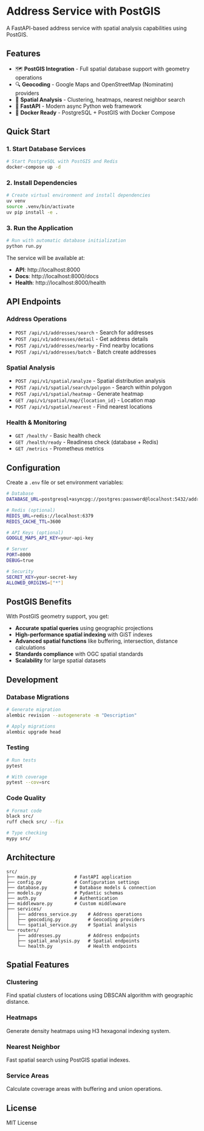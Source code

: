 # Address Service with PostGIS

A FastAPI-based address service with spatial analysis capabilities using PostGIS.

## Features

- 🗺️ **PostGIS Integration** - Full spatial database support with geometry operations
- 🔍 **Geocoding** - Google Maps and OpenStreetMap (Nominatim) providers
- 📍 **Spatial Analysis** - Clustering, heatmaps, nearest neighbor search
- 🚀 **FastAPI** - Modern async Python web framework
- 🐳 **Docker Ready** - PostgreSQL + PostGIS with Docker Compose

## Quick Start

### 1. Start Database Services

```bash
# Start PostgreSQL with PostGIS and Redis
docker-compose up -d
```

### 2. Install Dependencies

```bash
# Create virtual environment and install dependencies
uv venv
source .venv/bin/activate
uv pip install -e .
```

### 3. Run the Application

```bash
# Run with automatic database initialization
python run.py
```

The service will be available at:
- **API**: http://localhost:8000
- **Docs**: http://localhost:8000/docs
- **Health**: http://localhost:8000/health

## API Endpoints

### Address Operations
- `POST /api/v1/addresses/search` - Search for addresses
- `POST /api/v1/addresses/detail` - Get address details
- `POST /api/v1/addresses/nearby` - Find nearby locations
- `POST /api/v1/addresses/batch` - Batch create addresses

### Spatial Analysis
- `POST /api/v1/spatial/analyze` - Spatial distribution analysis
- `POST /api/v1/spatial/search/polygon` - Search within polygon
- `POST /api/v1/spatial/heatmap` - Generate heatmap
- `GET /api/v1/spatial/map/{location_id}` - Location map
- `POST /api/v1/spatial/nearest` - Find nearest locations

### Health & Monitoring
- `GET /health/` - Basic health check
- `GET /health/ready` - Readiness check (database + Redis)
- `GET /metrics` - Prometheus metrics

## Configuration

Create a `.env` file or set environment variables:

```bash
# Database
DATABASE_URL=postgresql+asyncpg://postgres:password@localhost:5432/addressdb

# Redis (optional)
REDIS_URL=redis://localhost:6379
REDIS_CACHE_TTL=3600

# API Keys (optional)
GOOGLE_MAPS_API_KEY=your-api-key

# Server
PORT=8000
DEBUG=true

# Security
SECRET_KEY=your-secret-key
ALLOWED_ORIGINS=["*"]
```

## PostGIS Benefits

With PostGIS geometry support, you get:

- **Accurate spatial queries** using geographic projections
- **High-performance spatial indexing** with GiST indexes
- **Advanced spatial functions** like buffering, intersection, distance calculations
- **Standards compliance** with OGC spatial standards
- **Scalability** for large spatial datasets

## Development

### Database Migrations

```bash
# Generate migration
alembic revision --autogenerate -m "Description"

# Apply migrations
alembic upgrade head
```

### Testing

```bash
# Run tests
pytest

# With coverage
pytest --cov=src
```

### Code Quality

```bash
# Format code
black src/
ruff check src/ --fix

# Type checking
mypy src/
```

## Architecture

```
src/
├── main.py              # FastAPI application
├── config.py            # Configuration settings
├── database.py          # Database models & connection
├── models.py            # Pydantic schemas
├── auth.py              # Authentication
├── middleware.py        # Custom middleware
├── services/
│   ├── address_service.py    # Address operations
│   ├── geocoding.py          # Geocoding providers
│   └── spatial_service.py    # Spatial analysis
└── routers/
    ├── addresses.py          # Address endpoints
    ├── spatial_analysis.py   # Spatial endpoints
    └── health.py             # Health endpoints
```

## Spatial Features

### Clustering
Find spatial clusters of locations using DBSCAN algorithm with geographic distance.

### Heatmaps
Generate density heatmaps using H3 hexagonal indexing system.

### Nearest Neighbor
Fast spatial search using PostGIS spatial indexes.

### Service Areas
Calculate coverage areas with buffering and union operations.

## License

MIT License